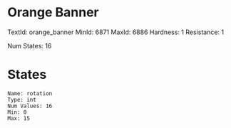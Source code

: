 # Orange Banner
TextId: orange_banner
MinId: 6871
MaxId: 6886
Hardness: 1
Resistance: 1

Num States: 16
# States
```
Name: rotation
Type: int
Num Values: 16
Min: 0
Max: 15
```